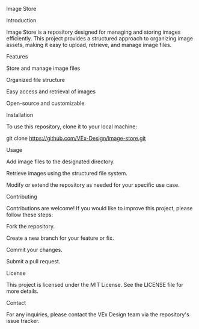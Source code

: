 Image Store

Introduction

Image Store is a repository designed for managing and storing images efficiently. This project provides a structured approach to organizing image assets, making it easy to upload, retrieve, and manage image files.

Features

Store and manage image files

Organized file structure

Easy access and retrieval of images

Open-source and customizable

Installation

To use this repository, clone it to your local machine:

git clone https://github.com/VEx-Design/image-store.git

Usage

Add image files to the designated directory.

Retrieve images using the structured file system.

Modify or extend the repository as needed for your specific use case.

Contributing

Contributions are welcome! If you would like to improve this project, please follow these steps:

Fork the repository.

Create a new branch for your feature or fix.

Commit your changes.

Submit a pull request.

License

This project is licensed under the MIT License. See the LICENSE file for more details.

Contact

For any inquiries, please contact the VEx Design team via the repository's issue tracker.
